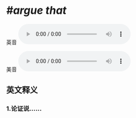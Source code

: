 # ***\#argue that*** 
英音
<audio src="./media/argue that1_AAC.aac" controls="controls"></audio>

美音
<audio src="./media/argue that2_AAC.aac" controls="controls"></audio>



  

英文释义
---
### 1.**论证说……**  


